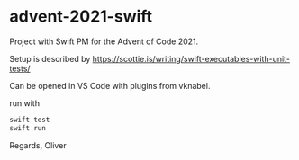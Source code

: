 # advent-2021-swift

Project with Swift PM for the Advent of Code 2021.

Setup is described by https://scottie.is/writing/swift-executables-with-unit-tests/

Can be opened in VS Code with plugins from vknabel.

run with

```bash
swift test
swift run
```

Regards, Oliver
